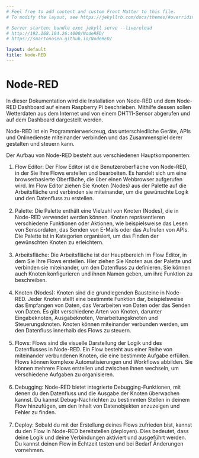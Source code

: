 ```yaml
---
# Feel free to add content and custom Front Matter to this file.
# To modify the layout, see https://jekyllrb.com/docs/themes/#overriding-theme-defaults

# Server starten: bundle exec jekyll serve --livereload
# http://192.168.104.26:4000/NodeRED/
# https://smartonosen.github.io/NodeRED/

layout: default
title: Node-RED
---
```


# Node-RED

In dieser Dokumentation wird die Installation von Node-RED und dem Node-RED Dashboard auf einem Raspberry Pi beschrieben.
Mithilfe dessen sollen Wetterdaten aus dem Internet und von einem DHT11-Sensor abgerufen und auf dem Dashboard dargestellt werden.

Node-RED ist ein Programmierwerkzeug, das unterschiedliche Geräte, APIs und Onlinedienste miteinander verbinden und das Zusammenspiel derer gestalten und steuern kann.

Der Aufbau von Node-RED besteht aus verschiedenen Hauptkomponenten:

1. Flow Editor: Der Flow Editor ist die Benutzeroberfläche von Node-RED, in der Sie Ihre Flows erstellen und bearbeiten. Es handelt sich um eine browserbasierte Oberfläche, die über einen Webbrowser aufgerufen wird. Im Flow Editor ziehen Sie Knoten (Nodes) aus der Palette auf die Arbeitsfläche und verbinden sie miteinander, um die gewünschte Logik und den Datenfluss zu erstellen.
<br><br>
2. Palette: Die Palette enthält eine Vielzahl von Knoten (Nodes), die in Node-RED verwendet werden können. Knoten repräsentieren verschiedene Funktionen oder Aktionen, wie beispielsweise das Lesen von Sensordaten, das Senden von E-Mails oder das Aufrufen von APIs. Die Palette ist in Kategorien organisiert, um das Finden der gewünschten Knoten zu erleichtern.
<br><br>
3. Arbeitsfläche: Die Arbeitsfläche ist der Hauptbereich im Flow Editor, in dem Sie Ihre Flows erstellen. Hier ziehen Sie Knoten aus der Palette und verbinden sie miteinander, um den Datenfluss zu definieren. Sie können auch Knoten konfigurieren und ihnen Namen geben, um ihre Funktion zu beschreiben.
<br><br>
4. Knoten (Nodes): Knoten sind die grundlegenden Bausteine in Node-RED. Jeder Knoten stellt eine bestimmte Funktion dar, beispielsweise das Empfangen von Daten, das Verarbeiten von Daten oder das Senden von Daten. Es gibt verschiedene Arten von Knoten, darunter Eingabeknoten, Ausgabeknoten, Verarbeitungsknoten und Steuerungsknoten. Knoten können miteinander verbunden werden, um den Datenfluss innerhalb des Flows zu steuern.
<br><br>
5. Flows: Flows sind die visuelle Darstellung der Logik und des Datenflusses in Node-RED. Ein Flow besteht aus einer Reihe von miteinander verbundenen Knoten, die eine bestimmte Aufgabe erfüllen. Flows können komplexe Automatisierungen und Workflows abbilden. Sie können mehrere Flows erstellen und zwischen ihnen wechseln, um verschiedene Aufgaben zu organisieren.
<br><br>
6. Debugging: Node-RED bietet integrierte Debugging-Funktionen, mit denen du den Datenfluss und die Ausgabe der Knoten überwachen kannst. Du kannst Debug-Nachrichten zu bestimmten Stellen in deinem Flow hinzufügen, um den Inhalt von Datenobjekten anzuzeigen und Fehler zu finden.
<br><br>
7. Deploy: Sobald du mit der Erstellung deines Flows zufrieden bist, kannst du den Flow in Node-RED bereitstellen (deployen). Dies bedeutet, dass deine Logik und deine Verbindungen aktiviert und ausgeführt werden. Du kannst deinen Flow in Echtzeit testen und bei Bedarf Änderungen vornehmen.
